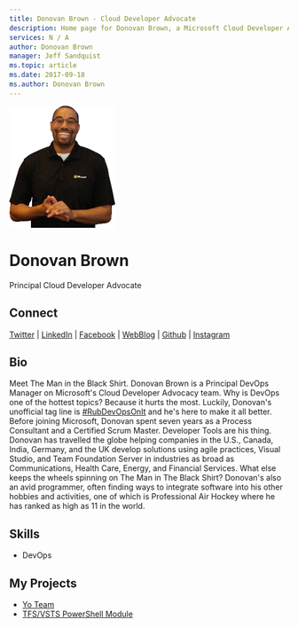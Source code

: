 ```yaml
---
title: Donovan Brown - Cloud Developer Advocate
description: Home page for Donovan Brown, a Microsoft Cloud Developer Advocate
services: N / A
author: Donovan Brown
manager: Jeff Sandquist
ms.topic: article
ms.date: 2017-09-18
ms.author: Donovan Brown
---
```


![Image of Donovan Brown](media/profiles/donovan-brown.png)

# Donovan Brown

Principal Cloud Developer Advocate

## Connect
[Twitter](https://twitter.com/DonovanBrown) | [LinkedIn](https://www.linkedin.com/in/donovanb/) | [Facebook](https://www.facebook.com/darquewarrior/) | [WebBlog](http://www.donovanbrown.com/) | [Github](https://github.com/darquewarrior) | [Instagram](https://www.instagram.com/darquewarrior/)

## Bio

Meet The Man in the Black Shirt. Donovan Brown is a Principal DevOps Manager on Microsoft's Cloud Developer Advocacy team. Why is DevOps one of the hottest topics? Because it hurts the most. Luckily, Donovan's unofficial tag line is [#RubDevOpsOnIt](https://twitter.com/search?q=%23RubDevOpsOnIt&src=typd) and he's here to make it all better. Before joining Microsoft, Donovan spent seven years as a Process Consultant and a Certified Scrum Master. Developer Tools are his thing. Donovan has travelled the globe helping companies in the U.S., Canada, India, Germany, and the UK develop solutions using agile practices, Visual Studio, and Team Foundation Server in industries as broad as Communications, Health Care, Energy, and Financial Services. What else keeps the wheels spinning on The Man in The Black Shirt? Donovan's also an avid programmer, often finding ways to integrate software into his other hobbies and activities, one of which is Professional Air Hockey where he has ranked as high as 11 in the world.

## Skills

* DevOps


## My Projects

* [Yo Team](https://www.npmjs.com/package/generator-team)
* [TFS/VSTS PowerShell Module](https://www.powershellgallery.com/packages/Team/)
